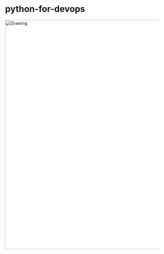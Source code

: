 # python-for-devops


<img width="749" alt="Drawing" src="https://user-images.githubusercontent.com/49781637/195133059-25452a87-03da-4aee-b6e3-3a0f13e67757.png">
